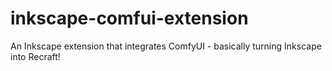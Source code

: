 # inkscape-comfui-extension
An Inkscape extension that integrates ComfyUI - basically turning Inkscape into Recraft!
